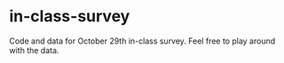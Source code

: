 # in-class-survey

Code and data for October 29th in-class survey. Feel free to play around with the data.
